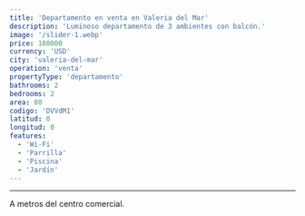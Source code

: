 ```yaml
---
title: 'Departamento en venta en Valeria del Mar'
description: 'Luminoso departamento de 3 ambientes con balcón.'
image: '/slider-1.webp'
price: 180000
currency: 'USD'
city: 'valeria-del-mar'
operation: 'venta'
propertyType: 'departamento'
bathrooms: 2
bedrooms: 2
area: 80
codigo: 'DVVdM1'
latitud: 0
longitud: 0
features:
  - 'Wi-Fi'
  - 'Parrilla'
  - 'Piscina'
  - 'Jardín'
---
```

---

A metros del centro comercial.
